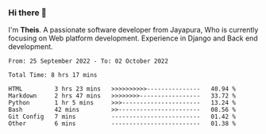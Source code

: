 ### Hi there 👋

I'm <b>Theis</b>. A passionate software developer from Jayapura, Who is currently focusing on Web platform development. Experience in Django and Back end development.

 
 <!--START_SECTION:waka-->

```text
From: 25 September 2022 - To: 02 October 2022

Total Time: 8 hrs 17 mins

HTML         3 hrs 23 mins   >>>>>>>>>>---------------   40.94 %
Markdown     2 hrs 47 mins   >>>>>>>>-----------------   33.72 %
Python       1 hr 5 mins     >>>----------------------   13.24 %
Bash         42 mins         >>-----------------------   08.56 %
Git Config   7 mins          -------------------------   01.42 %
Other        6 mins          -------------------------   01.38 %
```

<!--END_SECTION:waka-->
